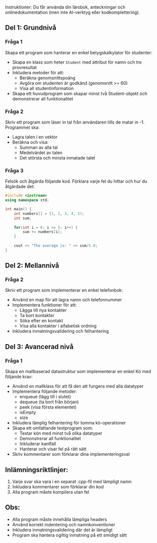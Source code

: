 
Instruktioner: Du får använda din lärobok, anteckningar och onlinedokumentation (men inte AI-verktyg eller kodkomplettering).

## Del 1: Grundnivå
### Fråga 1
Skapa ett program som hanterar en enkel betygskalkylator för studenter:
- Skapa en klass som heter `Student` med attribut för namn och tre provresultat
- Inkludera metoder för att:
  - Beräkna genomsnittspoäng
  - Avgöra om studenten är godkänd (genomsnitt >= 60)
  - Visa all studentinformation
- Skapa ett huvudprogram som skapar minst två Student-objekt och demonstrerar all funktionalitet

### Fråga 2
Skriv ett program som läser in tal från användaren tills de matar in -1. Programmet ska:
- Lagra talen i en vektor
- Beräkna och visa:
  - Summan av alla tal
  - Medelvärdet av talen
  - Det största och minsta inmatade talet

### Fråga 3
Felsök och åtgärda följande kod. Förklara varje fel du hittar och hur du åtgärdade det:
```cpp
#include <iostream>
using namespace std;

int main() {
    int numbers[] = {1, 2, 3, 4, 5);
    int sum;
    
    for(int i = 0; i <= 5; i++) {
        sum += numbers[i];
    }
    
    cout << "The average is: " << sum/5.0;
}
```

## Del 2: Mellannivå
### Fråga 2
Skriv ett program som implementerar en enkel telefonbok:
- Använd en map för att lagra namn och telefonnummer
- Implementera funktioner för att:
  - Lägga till nya kontakter
  - Ta bort kontakter
  - Söka efter en kontakt
  - Visa alla kontakter i alfabetisk ordning
- Inkludera inmatningsvalidering och felhantering

## Del 3: Avancerad nivå
### Fråga 1
Skapa en mallbaserad datastruktur som implementerar en enkel Kö med följande krav:
- Använd en mallklass för att få den att fungera med alla datatyper
- Implementera följande metoder:
  - enqueue (lägg till i slutet)
  - dequeue (ta bort från början)
  - peek (visa första elementet)
  - isEmpty
  - size
- Inkludera lämplig felhantering för tomma kö-operationer
- Skapa ett omfattande testprogram som:
  - Testar kön med minst två olika datatyper
  - Demonstrerar all funktionalitet
  - Inkluderar kantfall
  - Hanterar och visar fel på rätt sätt
- Skriv kommentarer som förklarar dina implementeringsval

## Inlämningsriktlinjer:
1. Varje svar ska vara i en separat .cpp-fil med lämpligt namn
2. Inkludera kommentarer som förklarar din kod
3. Alla program måste kompilera utan fel

## Obs:
- Alla program måste innehålla lämpliga headers
- Använd korrekt indentering och namnkonventioner
- Inkludera inmatningsvalidering där det är lämpligt
- Program ska hantera ogiltig inmatning på ett smidigt sätt